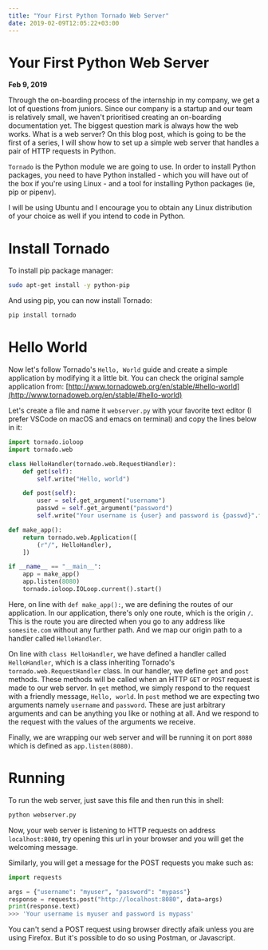 ```yaml
---
title: "Your First Python Tornado Web Server"
date: 2019-02-09T12:05:22+03:00
---
```


# Your First Python Web Server

**Feb 9, 2019**
<!-- <sup>Last modified: **Dec 2, 2018**</sup> -->

Through the on-boarding process of the internship in my company, we get a lot of questions from juniors. Since our company is a startup and our team is relatively small, we haven't prioritised creating an on-boarding documentation yet. The biggest question mark is always how the web works. What is a web server? On this blog post, which is going to be the first of a series, I will show how to set up a simple web server that handles a pair of HTTP requests in Python.

`Tornado` is the Python module we are going to use. In order to install Python packages, you need to have Python installed - which you will have out of the box if you're using Linux - and a tool for installing Python packages (ie, pip or pipenv).

I will be using Ubuntu and I encourage you to obtain any Linux distribution of your choice as well if you intend to code in Python.


# Install Tornado

To install pip package manager:

```bash
sudo apt-get install -y python-pip
```

And using pip, you can now install Tornado:


```bash
pip install tornado
```

# Hello World

Now let's follow Tornado's `Hello, World` guide and create a simple application by modifying it a little bit. You can check the original sample application from: [http://www.tornadoweb.org/en/stable/#hello-world](http://www.tornadoweb.org/en/stable/#hello-world)

Let's create a file and name it `webserver.py` with your favorite text editor (I prefer VSCode on macOS and emacs on terminal) and copy the lines below in it:


```python
import tornado.ioloop
import tornado.web

class HelloHandler(tornado.web.RequestHandler):
    def get(self):
        self.write("Hello, world")

    def post(self):
        user = self.get_argument("username")
        passwd = self.get_argument("password")
        self.write("Your username is {user} and password is {passwd}".format(user=user, passwd=passwd))

def make_app():
    return tornado.web.Application([
        (r"/", HelloHandler),
    ])

if __name__ == "__main__":
    app = make_app()
    app.listen(8080)
    tornado.ioloop.IOLoop.current().start()
```

Here, on line with `def make_app():`, we are defining the routes of our application. In our application, there's only one route, which is the origin `/`. This is the route you are directed when you go to any address like `somesite.com` without any further path. And we map our origin path to a handler called `HelloHandler`.

On line with `class HelloHandler`, we have defined a handler called `HelloHandler`, which is a class inheriting Tornado's `tornado.web.RequestHandler` class. In our handler, we define `get` and `post` methods. These methods will be called when an HTTP `GET` or `POST` request is made to our web server. In `get` method, we simply respond to the request with a friendly message, `Hello, world`. In `post` method we are expecting two arguments namely `username` and `password`. These are just arbitrary arguments and can be anything you like or nothing at all. And we respond to the request with the values of the arguments we receive.

Finally, we are wrapping our web server and will be running it on port `8080` which is defined as `app.listen(8080)`.

# Running

To run the web server, just save this file and then run this in shell:

```bash
python webserver.py
```

Now, your web server is listening to HTTP requests on address `localhost:8080`, try opening this url in your browser and you will get the welcoming message.

Similarly, you will get a message for the POST requests you make such as:


```python
import requests

args = {"username": "myuser", "password": "mypass"}
response = requests.post("http://localhost:8080", data=args)
print(response.text)
>>> 'Your username is myuser and password is mypass'
```

You can't send a POST request using browser directly afaik unless you are using Firefox. But it's possible to do so using Postman, or Javascript.


<script src="https://utteranc.es/client.js"
        repo="developweekly/blog"
        issue-term="title"
        label="comments"
        theme="github-light"
        crossorigin="anonymous"
        async>
</script>